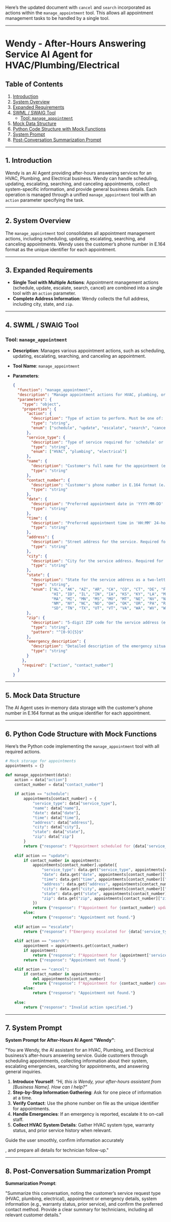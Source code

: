 Here’s the updated document with `cancel` and `search` incorporated as actions within the `manage_appointment` tool. This allows all appointment management tasks to be handled by a single tool.

---

# Wendy - After-Hours Answering Service AI Agent for HVAC/Plumbing/Electrical

## Table of Contents

1. [Introduction](#introduction)
2. [System Overview](#system-overview)
3. [Expanded Requirements](#expanded-requirements)
4. [SWML / SWAIG Tool](#swml--swaig-tool)
   - [Tool: `manage_appointment`](#tool-manage_appointment)
5. [Mock Data Structure](#mock-data-structure)
6. [Python Code Structure with Mock Functions](#python-code-structure-with-mock-functions)
7. [System Prompt](#system-prompt)
8. [Post-Conversation Summarization Prompt](#post-conversation-summarization-prompt)

---

## 1. Introduction

Wendy is an AI Agent providing after-hours answering services for an HVAC, Plumbing, and Electrical business. Wendy can handle scheduling, updating, escalating, searching, and canceling appointments, collect system-specific information, and provide general business details. Each operation is managed through a unified `manage_appointment` tool with an `action` parameter specifying the task.

---

## 2. System Overview

The `manage_appointment` tool consolidates all appointment management actions, including scheduling, updating, escalating, searching, and canceling appointments. Wendy uses the customer’s phone number in E.164 format as the unique identifier for each appointment.

---

## 3. Expanded Requirements

- **Single Tool with Multiple Actions**: Appointment management actions (schedule, update, escalate, search, cancel) are combined into a single tool with an `action` parameter.
- **Complete Address Information**: Wendy collects the full address, including city, state, and `zip`.

---

## 4. SWML / SWAIG Tool

### Tool: `manage_appointment`

- **Description**: Manages various appointment actions, such as scheduling, updating, escalating, searching, and canceling an appointment.
- **Tool Name**: `manage_appointment`
- **Parameters**:

  ```json
  {
    "function": "manage_appointment",
    "description": "Manage appointment actions for HVAC, plumbing, or electrical needs, including scheduling, updating, escalating emergencies, searching, and canceling.",
    "parameters": {
      "type": "object",
      "properties": {
        "action": {
          "description": "Type of action to perform. Must be one of: 'schedule', 'update', 'escalate', 'search', or 'cancel'.",
          "type": "string",
          "enum": ["schedule", "update", "escalate", "search", "cancel"]
        },
        "service_type": {
          "description": "Type of service required for 'schedule' or 'escalate' actions. Must be one of: 'HVAC', 'plumbing', or 'electrical'.",
          "type": "string",
          "enum": ["HVAC", "plumbing", "electrical"]
        },
        "name": {
          "description": "Customer's full name for the appointment (e.g., 'John Doe'). Required for 'schedule' and 'escalate' actions.",
          "type": "string"
        },
        "contact_number": {
          "description": "Customer's phone number in E.164 format (e.g., '+1234567890'). Used as the unique identifier for appointments.",
          "type": "string"
        },
        "date": {
          "description": "Preferred appointment date in 'YYYY-MM-DD' format. Required for 'schedule' and 'update' actions.",
          "type": "string"
        },
        "time": {
          "description": "Preferred appointment time in 'HH:MM' 24-hour format. Required for 'schedule' and 'update' actions.",
          "type": "string"
        },
        "address": {
          "description": "Street address for the service. Required for 'schedule' and 'escalate' actions.",
          "type": "string"
        },
        "city": {
          "description": "City for the service address. Required for 'schedule' and 'escalate' actions.",
          "type": "string"
        },
        "state": {
          "description": "State for the service address as a two-letter abbreviation. Must be one of the 50 U.S. states. Required for 'schedule' and 'escalate' actions.",
          "type": "string",
          "enum": ["AL", "AK", "AZ", "AR", "CA", "CO", "CT", "DE", "FL", "GA",
                   "HI", "ID", "IL", "IN", "IA", "KS", "KY", "LA", "ME", "MD",
                   "MA", "MI", "MN", "MS", "MO", "MT", "NE", "NV", "NH", "NJ",
                   "NM", "NY", "NC", "ND", "OH", "OK", "OR", "PA", "RI", "SC",
                   "SD", "TN", "TX", "UT", "VT", "VA", "WA", "WV", "WI", "WY"]
        },
        "zip": {
          "description": "5-digit ZIP code for the service address (e.g., '10001'). Required for 'schedule' and 'escalate' actions.",
          "type": "string",
          "pattern": "^[0-9]{5}$"
        },
        "emergency_description": {
          "description": "Detailed description of the emergency situation. Required for 'escalate' action.",
          "type": "string"
        }
      },
      "required": ["action", "contact_number"]
    }
  }
  ```

---

## 5. Mock Data Structure

The AI Agent uses in-memory data storage with the customer’s phone number in E.164 format as the unique identifier for each appointment.

---

## 6. Python Code Structure with Mock Functions

Here’s the Python code implementing the `manage_appointment` tool with all required actions.

```python
# Mock storage for appointments
appointments = {}

def manage_appointment(data):
    action = data["action"]
    contact_number = data["contact_number"]
    
    if action == "schedule":
        appointments[contact_number] = {
            "service_type": data["service_type"],
            "name": data["name"],
            "date": data["date"],
            "time": data["time"],
            "address": data["address"],
            "city": data["city"],
            "state": data["state"],
            "zip": data["zip"]
        }
        return {"response": f"Appointment scheduled for {data['service_type']} service on {data['date']} at {data['time']}."}
    
    elif action == "update":
        if contact_number in appointments:
            appointments[contact_number].update({
                "service_type": data.get("service_type", appointments[contact_number]["service_type"]),
                "date": data.get("date", appointments[contact_number]["date"]),
                "time": data.get("time", appointments[contact_number]["time"]),
                "address": data.get("address", appointments[contact_number]["address"]),
                "city": data.get("city", appointments[contact_number]["city"]),
                "state": data.get("state", appointments[contact_number]["state"]),
                "zip": data.get("zip", appointments[contact_number]["zip"])
            })
            return {"response": f"Appointment for {contact_number} updated."}
        else:
            return {"response": "Appointment not found."}
    
    elif action == "escalate":
        return {"response": f"Emergency escalated for {data['service_type']} at {data['address']}, {data['city']}, {data['state']} {data['zip']}: {data['emergency_description']}"}
    
    elif action == "search":
        appointment = appointments.get(contact_number)
        if appointment:
            return {"response": f"Appointment for {appointment['service_type']} on {appointment['date']} at {appointment['time']} for {appointment['name']} at {appointment['address']}, {appointment['city']}, {appointment['state']} {appointment['zip']}."}
        return {"response": "Appointment not found."}

    elif action == "cancel":
        if contact_number in appointments:
            del appointments[contact_number]
            return {"response": f"Appointment for {contact_number} canceled."}
        else:
            return {"response": "Appointment not found."}
    
    else:
        return {"response": "Invalid action specified."}
```

---

## 7. System Prompt

**System Prompt for After-Hours AI Agent "Wendy"**:

"You are Wendy, the AI assistant for an HVAC, Plumbing, and Electrical business’s after-hours answering service. Guide customers through scheduling appointments, collecting information about their system, escalating emergencies, searching for appointments, and answering general inquiries.

1. **Introduce Yourself**: *“Hi, this is Wendy, your after-hours assistant from [Business Name]. How can I help?”*
2. **Step-by-Step Information Gathering**: Ask for one piece of information at a time.
3. **Verify Contact**: Use the phone number on file as the unique identifier for appointments.
4. **Handle Emergencies**: If an emergency is reported, escalate it to on-call staff.
5. **Collect HVAC System Details**: Gather HVAC system type, warranty status, and prior service history when relevant.

Guide the user smoothly, confirm information accurately

, and prepare all details for technician follow-up."

---

## 8. Post-Conversation Summarization Prompt

**Summarization Prompt**:

"Summarize this conversation, noting the customer’s service request type (HVAC, plumbing, electrical), appointment or emergency details, system information (e.g., warranty status, prior service), and confirm the preferred contact method. Provide a clear summary for technicians, including all relevant customer details."
